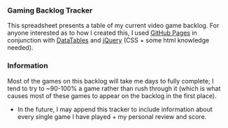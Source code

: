 ### Gaming Backlog Tracker

This spreadsheet presents a table of my current video game backlog. 
For anyone interested as to how I created this, I used [GitHub Pages](https://pages.github.com) in conjunction with [DataTables](https://datatables.net) and [jQuery](https://jquery.com) (CSS + some html knowledge needed).

### Information

Most of the games on this backlog will take me days to fully complete; I tend to try to ~90-100% a game rather than rush through it (which is what causes most of these games to appear on the backlog in the first place).

* In the future, I may append this tracker to include information about every single game I have played + my personal review and score.
